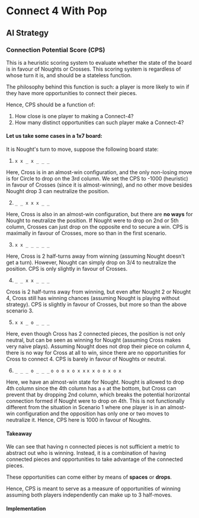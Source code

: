 # Connect 4 With Pop

## AI Strategy

### Connection Potential Score (CPS)

This is a heuristic scoring system to evaluate whether the state of the board is in favour of Noughts or Crosses. This scoring system is regardless of whose turn it is, and should be a stateless function.

The philosophy behind this function is such: a player is more likely to win if they have more opportunities to connect their pieces.

Hence, CPS should be a function of:

1. How close is one player to making a Connect-4?
2. How many distinct opportunities can such player make a Connect-4?

#### Let us take some cases in a 1x7 board:

It is Nought's turn to move, suppose the following board state:

1. `x x _ x _ _ _`

Here, Cross is in an almost-win configuration, and the only non-losing move is for Circle to drop on the 3rd column. We set the CPS to -1000 (heuristic) in favour of Crosses (since it is almost-winning), and no other move besides Nought drop 3 can neutralize the position.

2. `_ _ x x x _ _`

Here, Cross is also in an almost-win configuration, but there are **no ways** for Nought to neutralize the position. If Nought were to drop on 2nd or 5th column, Crosses can just drop on the opposite end to secure a win. CPS is maximally in favour of Crosses, more so than in the first scenario.

3. `x x _ _ _ _ _`

Here, Cross is 2 half-turns away from winning (assuming Nought doesn't get a turn). However, Nought can simply drop on 3/4 to neutralize the position. CPS is only slightly in favour of Crosses.

4. `_ _ x x _ _ _`

Cross is 2 half-turns away from winning, but even after Nought 2 or Nought 4, Cross still has winning chances (assuming Nought is playing without strategy). CPS is slightly in favour of Crosses, but more so than the above scenario 3.

5. `x x _ o _ _ _`

Here, even though Cross has 2 connected pieces, the position is not only neutral, but can be seen as winning for Nought (assuming Cross makes very naive plays). Assuming Nought does not drop their piece on column 4, there is no way for Cross at all to win, since there are no opportunities for Cross to connect 4. CPS is barely in favour of Noughts or neutral.

6. `_ _ _ o _ _ _`
   `o o o x o x x`
   `x x o o x o x`

Here, we have an almost-win state for Nought. Nought is allowed to drop 4th column since the 4th column has a `o` at the bottom, but Cross can prevent that by dropping 2nd column, which breaks the potential horizontal connection formed if Nought were to drop on 4th. This is not functionally different from the situation in Scenario 1 where one player is in an almost-win configuration and the opposition has only one or two moves to neutralize it. Hence, CPS here is 1000 in favour of Noughts.

#### Takeaway

We can see that having n connected pieces is not sufficient a metric to abstract out who is winning. Instead, it is a combination of having connected pieces and opportunities to take advantage of the connected pieces.

These opportunities can come either by means of **spaces** or **drops**.

Hence, CPS is meant to serve as a measure of opportunities of winning assuming both players independently can make up to 3 half-moves.

#### Implementation

